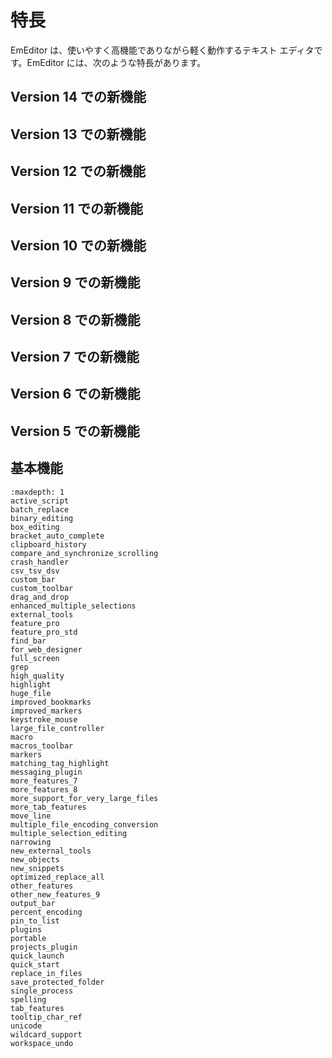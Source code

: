 # 特長

EmEditor は、使いやすく高機能でありながら軽く動作するテキスト エディタです。EmEditor には、次のような特長があります。

## Version 14 での新機能

## Version 13 での新機能

## Version 12 での新機能

## Version 11 での新機能

## Version 10 での新機能

## Version 9 での新機能

## Version 8 での新機能

## Version 7 での新機能

## Version 6 での新機能

## Version 5 での新機能

## 基本機能


```{toctree}
:maxdepth: 1
active_script
batch_replace
binary_editing
box_editing
bracket_auto_complete
clipboard_history
compare_and_synchronize_scrolling
crash_handler
csv_tsv_dsv
custom_bar
custom_toolbar
drag_and_drop
enhanced_multiple_selections
external_tools
feature_pro
feature_pro_std
find_bar
for_web_designer
full_screen
grep
high_quality
highlight
huge_file
improved_bookmarks
improved_markers
keystroke_mouse
large_file_controller
macro
macros_toolbar
markers
matching_tag_highlight
messaging_plugin
more_features_7
more_features_8
more_support_for_very_large_files
more_tab_features
move_line
multiple_file_encoding_conversion
multiple_selection_editing
narrowing
new_external_tools
new_objects
new_snippets
optimized_replace_all
other_features
other_new_features_9
output_bar
percent_encoding
pin_to_list
plugins
portable
projects_plugin
quick_launch
quick_start
replace_in_files
save_protected_folder
single_process
spelling
tab_features
tooltip_char_ref
unicode
wildcard_support
workspace_undo
```
